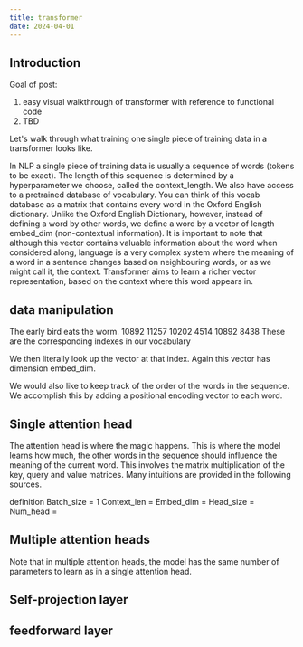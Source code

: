 ```yaml
---
title: transformer
date: 2024-04-01
---
```


## Introduction

Goal of post:
1) easy visual walkthrough of transformer with reference to functional code
2) TBD


Let's walk through what training one single piece of training data in a transformer looks like.

In NLP a single piece of training data is usually a sequence of words (tokens to be exact). The length of this sequence is determined by a hyperparameter we choose, called the context_length. We also have access to a pretrained database of vocabulary. You can think of this vocab database as a matrix that contains every word in the Oxford English dictionary. Unlike the Oxford English Dictionary, however, instead of defining a word by other words, we define a word by a vector of length embed_dim (non-contextual information). It is important to note that although this vector contains valuable information about the word when considered along, language is a very complex system where the meaning of a word in a sentence changes based on neighbouring words, or as we might call it, the context. Transformer aims to learn a richer vector representation, based on the context where this word appears in.

## data manipulation
The early bird eats the worm.
10892 11257 10202 4514 10892  8438
These are the corresponding indexes in our vocabulary

We then literally look up the vector at that index. Again this vector has dimension embed_dim.

We would also like to keep track of the order of the words in the sequence. We accomplish this by adding a positional encoding vector to each word.

## Single attention head
The attention head is where the magic happens. This is where the model learns how much, the other words in the sequence should influence the meaning of the current word. This involves the matrix multiplication of the key, query and value matrices. Many intuitions are provided in the following sources.

definition
Batch_size = 1
Context_len =
Embed_dim =
Head_size =
Num_head =



## Multiple attention heads

Note that in multiple attention heads, the model has the same number of parameters to learn as in a single attention head.

## Self-projection layer

## feedforward layer







